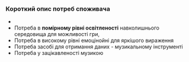 ### Короткий опис потреб споживача
- 
- Потреба в **помірному рівні освітленості** навколишнього середовища для можливості гри, 
- Потреба в високому рівні емоцінойні для яркішого вираження
- Потреба засобі для отримання даних - музикальному інструменті
- Потреба у зацікавленості музикою
